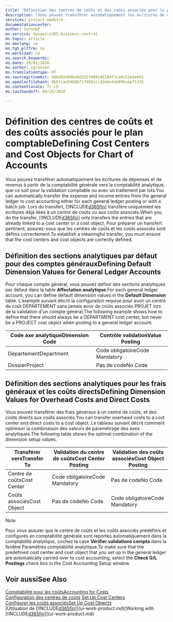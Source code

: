 ```yaml
---
title: "Définition des centres de coûts et des coûts associés pour le plan comptable | Microsoft Docs"
description: "Vous pouvez transférer automatiquement les écritures de dépenses et de revenus à partir de la comptabilité générale vers la comptabilité analytique, que ce soit pour la validation comptable ou avec un traitement par lots. Lors du transfert, le système transfère uniquement les écritures déjà liées à un centre de coûts ou aux coûts associés. Pour préparer un transfert pertinent, assurez-vous que les centres de coûts et les coûts associés sont définis correctement."
services: project-madeira
documentationcenter: 
author: SorenGP
ms.service: dynamics365-business-central
ms.topic: article
ms.devlang: na
ms.tgt_pltfrm: na
ms.workload: na
ms.search.keywords: 
ms.date: 10/01/2018
ms.author: sgroespe
ms.translationtype: HT
ms.sourcegitcommit: 9dbd92409ba02281f008246194f3ce0c53e4e001
ms.openlocfilehash: 8bbfcad34b0b717d961ccd2ebe3eb095aaef1335
ms.contentlocale: fr-ch
ms.lasthandoff: 09/28/2018

---
```

# <a name="defining-cost-centers-and-cost-objects-for-chart-of-accounts"></a><span data-ttu-id="95617-105">Définition des centres de coûts et des coûts associés pour le plan comptable</span><span class="sxs-lookup"><span data-stu-id="95617-105">Defining Cost Centers and Cost Objects for Chart of Accounts</span></span>
<span data-ttu-id="95617-106">Vous pouvez transférer automatiquement les écritures de dépenses et de revenus à partir de la comptabilité générale vers la comptabilité analytique, que ce soit pour la validation comptable ou avec un traitement par lots.</span><span class="sxs-lookup"><span data-stu-id="95617-106">You can automatically transfer the expense and income entries from the general ledger to cost accounting either for each general ledger posting or with a batch job.</span></span> <span data-ttu-id="95617-107">Lors du transfert, [!INCLUDE[d365fin](includes/d365fin_md.md)] transfère uniquement les écritures déjà liées à un centre de coûts ou aux coûts associés.</span><span class="sxs-lookup"><span data-stu-id="95617-107">When you do the transfer, [!INCLUDE[d365fin](includes/d365fin_md.md)] only transfers the entries that are already linked to a cost center or a cost object.</span></span> <span data-ttu-id="95617-108">Pour préparer un transfert pertinent, assurez-vous que les centres de coûts et les coûts associés sont définis correctement.</span><span class="sxs-lookup"><span data-stu-id="95617-108">To establish a meaningful transfer, you must ensure that the cost centers and cost objects are correctly defined.</span></span>  

## <a name="defining-default-dimension-values-for-general-ledger-accounts"></a><span data-ttu-id="95617-109">Définition des sections analytiques par défaut pour des comptes généraux</span><span class="sxs-lookup"><span data-stu-id="95617-109">Defining Default Dimension Values for General Ledger Accounts</span></span>  
<span data-ttu-id="95617-110">Pour chaque compte général, vous pouvez définir des sections analytiques par défaut dans la table **Affectation analytique**.</span><span class="sxs-lookup"><span data-stu-id="95617-110">For each general ledger account, you can define default dimension values in the **Default Dimension** table.</span></span> <span data-ttu-id="95617-111">L'exemple suivant décrit la configuration requise pour avoir un centre de coût DÉPARTEMENT sans jamais avoir de coûts associés PROJET lors de la validation d'un compte général.</span><span class="sxs-lookup"><span data-stu-id="95617-111">The following example shows how to define that there should always be a DEPARTMENT cost center, but never be a PROJECT cost object when posting to a general ledger account.</span></span>  

|<span data-ttu-id="95617-112">**Code axe analytique**</span><span class="sxs-lookup"><span data-stu-id="95617-112">**Dimension Code**</span></span>|<span data-ttu-id="95617-113">**Contrôle validation**</span><span class="sxs-lookup"><span data-stu-id="95617-113">**Value Posting**</span></span>|  
|------------------------------------------|-----------------------------------------|  
|<span data-ttu-id="95617-114">Département</span><span class="sxs-lookup"><span data-stu-id="95617-114">Department</span></span>|<span data-ttu-id="95617-115">Code obligatoire</span><span class="sxs-lookup"><span data-stu-id="95617-115">Code Mandatory</span></span>|  
|<span data-ttu-id="95617-116">Dossier</span><span class="sxs-lookup"><span data-stu-id="95617-116">Project</span></span>|<span data-ttu-id="95617-117">Pas de code</span><span class="sxs-lookup"><span data-stu-id="95617-117">No Code</span></span>|  

## <a name="defining-dimension-values-for-overhead-costs-and-direct-costs"></a><span data-ttu-id="95617-118">Définition des sections analytiques pour les frais généraux et les coûts directs</span><span class="sxs-lookup"><span data-stu-id="95617-118">Defining Dimension Values for Overhead Costs and Direct Costs</span></span>  
 <span data-ttu-id="95617-119">Vous pouvez transférer des frais généraux à un centre de coûts, et des coûts directs aux coûts associés.</span><span class="sxs-lookup"><span data-stu-id="95617-119">You can transfer overhead costs to a cost center and direct costs to a cost object.</span></span> <span data-ttu-id="95617-120">Le tableau suivant décrit comment optimiser la combinaison des valeurs de paramétrage des axes analytiques.</span><span class="sxs-lookup"><span data-stu-id="95617-120">The following table shows the optimal combination of the dimension setup values.</span></span>  

|<span data-ttu-id="95617-121">Transférer vers</span><span class="sxs-lookup"><span data-stu-id="95617-121">Transfer To</span></span>|<span data-ttu-id="95617-122">Validation du centre de coûts</span><span class="sxs-lookup"><span data-stu-id="95617-122">Cost Center Posting</span></span>|<span data-ttu-id="95617-123">Validation des coûts associés</span><span class="sxs-lookup"><span data-stu-id="95617-123">Cost Object Posting</span></span>|  
|-----------------|-------------------------|-------------------------|  
|<span data-ttu-id="95617-124">Centre de coûts</span><span class="sxs-lookup"><span data-stu-id="95617-124">Cost Center</span></span>|<span data-ttu-id="95617-125">Code obligatoire</span><span class="sxs-lookup"><span data-stu-id="95617-125">Code Mandatory</span></span>|<span data-ttu-id="95617-126">Pas de code</span><span class="sxs-lookup"><span data-stu-id="95617-126">No Code</span></span>|  
|<span data-ttu-id="95617-127">Coûts associés</span><span class="sxs-lookup"><span data-stu-id="95617-127">Cost Object</span></span>|<span data-ttu-id="95617-128">Pas de code</span><span class="sxs-lookup"><span data-stu-id="95617-128">No Code</span></span>|<span data-ttu-id="95617-129">Code obligatoire</span><span class="sxs-lookup"><span data-stu-id="95617-129">Code Mandatory</span></span>|  

> [!NOTE]  
>  <span data-ttu-id="95617-130">Pour vous assurer que le centre de coûts et les coûts associés prédéfinis et configurés en comptabilité générale sont reportés automatiquement dans la comptabilité analytique, cochez la case **Vérifier validations compta** dans la fenêtre Paramètres comptabilité analytique.</span><span class="sxs-lookup"><span data-stu-id="95617-130">To make sure that the predefined cost center and cost object that you set up in the general ledger are automatically carried over to cost accounting, select the **Check G/L Postings** check box in the Cost Accounting Setup window.</span></span>  

## <a name="see-also"></a><span data-ttu-id="95617-131">Voir aussi</span><span class="sxs-lookup"><span data-stu-id="95617-131">See Also</span></span>  
[<span data-ttu-id="95617-132">Comptabilité pour les coûts</span><span class="sxs-lookup"><span data-stu-id="95617-132">Accounting for Costs</span></span>](finance-manage-cost-accounting.md)  
<span data-ttu-id="95617-133">[Configuration des centres de coûts](finance-how-to-set-up-cost-centers.md) </span><span class="sxs-lookup"><span data-stu-id="95617-133">[Set Up Cost Centers](finance-how-to-set-up-cost-centers.md) </span></span>  
[<span data-ttu-id="95617-134">Configurer les coûts associés</span><span class="sxs-lookup"><span data-stu-id="95617-134">Set Up Cost Objects</span></span>](finance-how-to-set-up-cost-objects.md)  
<span data-ttu-id="95617-135">[Utilisation de [!INCLUDE[d365fin](includes/d365fin_md.md)]](ui-work-product.md)</span><span class="sxs-lookup"><span data-stu-id="95617-135">[Working with [!INCLUDE[d365fin](includes/d365fin_md.md)]](ui-work-product.md)</span></span>

